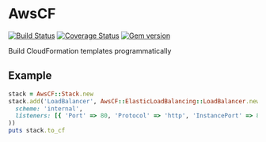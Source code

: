 # AwsCF

[![Build Status](https://travis-ci.com/localytics/aws_cf.svg?token=kQUiABmGkzyHdJdMnCnv&branch=master)](https://travis-ci.com/localytics/aws_cf)
[![Coverage Status](https://coveralls.io/repos/github/localytics/aws_cf/badge.svg?branch=master&t=xjMLdI)](https://coveralls.io/github/localytics/aws_cf?branch=master)
[![Gem version](http://artifactory-badge.gw.localytics.com/aws_cf)](https://localytics.artifactoryonline.com/localytics/webapp/#/artifacts/browse/tree/General/ruby-gems-virtual/gems)

Build CloudFormation templates programmatically

## Example

```ruby
stack = AwsCF::Stack.new
stack.add('LoadBalancer', AwsCF::ElasticLoadBalancing::LoadBalancer.new(
  scheme: 'internal',
  listeners: [{ 'Port' => 80, 'Protocol' => 'http', 'InstancePort' => 80, 'InstanceProtocol' => 'http' }]
))
puts stack.to_cf
```
